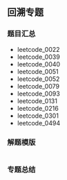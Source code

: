 ## 回溯专题
### 题目汇总
- leetcode_0022
- leetcode_0039
- leetcode_0040
- leetcode_0051
- leetcode_0052
- leetcode_0079
- leetcode_0093
- leetcode_0131
- leetcode_0216
- leetcode_0301
- leetcode_0494


### 解题模版
```go
```

### 专题总结